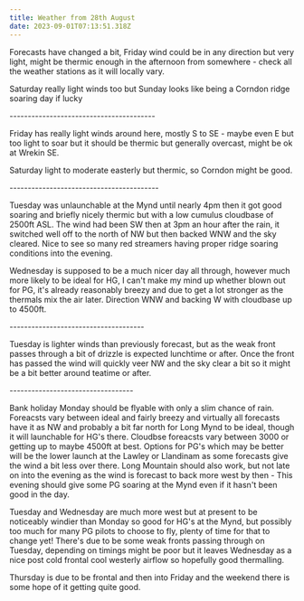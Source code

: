 ```yaml
---
title: Weather from 28th August
date: 2023-09-01T07:13:51.318Z
---
```

Forecasts have changed a bit, Friday wind could be in any direction but very light, might be thermic enough in the afternoon from somewhere - check all the weather stations as it will locally vary.

Saturday really light winds too but Sunday looks like being a Corndon ridge soaring day if lucky

\----------------------------------------

Friday has really light winds around here, mostly S to SE - maybe even E but too light to soar but it should be thermic but generally overcast, might be ok at Wrekin SE.

Saturday light to moderate easterly but thermic, so Corndon might be good.

\-----------------------------------------

Tuesday was unlaunchable at the Mynd until nearly 4pm then it got good soaring and briefly nicely thermic but with a low cumulus cloudbase of 2500ft ASL.  The wind had been SW then at 3pm an hour after the rain, it switched well off to the north of NW but then backed WNW and the sky cleared.  Nice to see so many red streamers having proper ridge soaring conditions into the evening.

Wednesday is supposed to be a much nicer day all through, however much more likely to be ideal for HG, I can't make my mind up whether blown out for PG, it's already reasonably breezy and due to get a lot stronger as the thermals mix the air later.  Direction WNW and backing W with cloudbase up to 4500ft.

\-------------------------------------

Tuesday is lighter winds than previously forecast, but as the weak front passes through a bit of drizzle is expected lunchtime or after.  Once the front has passed the wind will quickly veer NW and the sky clear a bit so it might be a bit better around teatime or after.

\----------------------------------

Bank holiday Monday should be flyable with only a slim chance of rain.  Foreacsts vary between ideal and fairly breezy and virtually all forecasts have it as NW and probably a bit far north for Long Mynd to be ideal, though it will launchable for HG's there.  Cloudbse foreacsts vary between 3000 or getting up to maybe 4500ft at best.  Options for PG's which may be better will be the lower launch at the Lawley or Llandinam as some forecasts give the wind a bit less over there.  Long Mountain should also work, but not late on into the evening as the wind is forecast to back more west by then - This evening should give some PG soaring at the Mynd even if it hasn't been good in the day.

Tuesday and Wednesday are much more west but at present to be noticeably windier than Monday so good for HG's at the Mynd, but possibly too much for many PG pilots to choose to fly,  plenty of time for that to change yet!  There's due to be some weak fronts passing through on Tuesday, depending on timings might be poor but it leaves Wednesday as a nice post cold frontal cool westerly airflow so hopefully good thermalling.

Thursday is due to be frontal and then into Friday and the weekend there is some hope of it getting quite good.